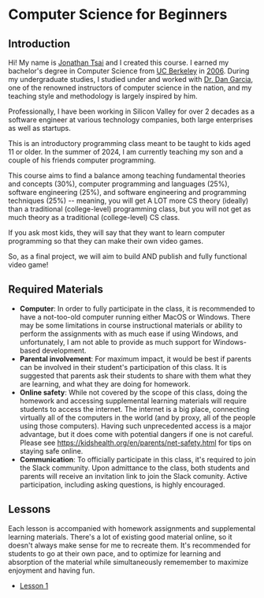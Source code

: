 # Computer Science for Beginners

## Introduction

Hi! My name is [Jonathan Tsai](https://github.com/jontsai) and I created this course. I earned my bachelor's degree in Computer Science from [UC Berkeley](https://eecs.berkeley.edu/cs/) in [2006](https://cal.berkeley.edu/jontsai). During my undergraduate studies, I studied under and worked with [Dr. Dan Garcia](https://people.eecs.berkeley.edu/~ddgarcia/), one of the renowned instructors of computer science in the nation, and my teaching style and methodology is largely inspired by him.

Professionally, I have been working in Silicon Valley for over 2 decades as a software engineer at various technology companies, both large enterprises as well as startups.

This is an introductory programming class meant to be taught to kids aged 11 or older. In the summer of 2024, I am currently teaching my son and a couple of his friends computer programming.

This course aims to find a balance among teaching fundamental theories and concepts (30%), computer programming and languages (25%), software engineering (25%), and software engineering and programming techniques (25%) -- meaning, you will get A LOT more CS theory (ideally) than a traditional (college-level) programming class, but you will not get as much theory as a traditional (college-level) CS class.

If you ask most kids, they will say that they want to learn computer programming so that they can make their own video games.

So, as a final project, we will aim to build AND publish and fully functional video game!

## Required Materials

- **Computer**: In order to fully participate in the class, it is recommended to have a not-too-old computer running either MacOS or Windows. There may be some limitations in course instructional materials or ability to perform the assignments with as much ease if using Windows, and unfortunately, I am not able to provide as much support for Windows-based development.
- **Parental involvement**: For maximum impact, it would be best if parents can be involved in their student's participation of this class. It is suggested that parents ask their students to share with them what they are learning, and what they are doing for homework.
- **Online safety**: While not covered by the scope of this class, doing the homework and accessing supplemental learning materials will require students to access the internet. The internet is a big place, connecting virtually all of the computers in the world (and by proxy, all of the people using those computers). Having such unprecedented access is a major advantage, but it does come with potential dangers if one is not careful. Please see https://kidshealth.org/en/parents/net-safety.html for tips on staying safe online.
- **Communication**: To officially participate in this class, it's required to join the Slack community. Upon admittance to the class, both students and parents will receive an invitation link to join the Slack comunity. Active participation, including asking questions, is highly encouraged.

## Lessons

Each lesson is accompanied with homework assignments and supplemental learning materials. There's a lot of existing good material online, so it doesn't always make sense for me to recreate them. It's recommended for students to go at their own pace, and to optimize for learning and absorption of the material while simultaneously rememember to maximize enjoyment and having fun.

- [Lesson 1](/lessons/lesson1)

